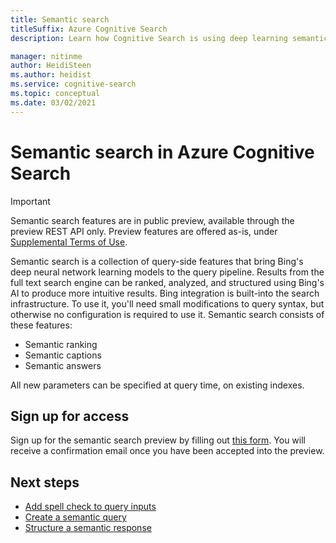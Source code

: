 ```yaml
---
title: Semantic search
titleSuffix: Azure Cognitive Search
description: Learn how Cognitive Search is using deep learning semantic search models from Bing to make search results more intuitive.

manager: nitinme
author: HeidiSteen
ms.author: heidist
ms.service: cognitive-search
ms.topic: conceptual
ms.date: 03/02/2021
---
```

# Semantic search in Azure Cognitive Search

> [!IMPORTANT]
> Semantic search features are in public preview, available through the preview REST API only. Preview features are offered as-is, under [Supplemental Terms of Use](https://azure.microsoft.com/support/legal/preview-supplemental-terms/).

Semantic search is a collection of query-side features that bring Bing's deep neural network learning models to the query pipeline. Results from the full text search engine can be ranked, analyzed, and structured using Bing's AI to produce more intuitive results. Bing integration is built-into the search infrastructure. To use it, you'll need small modifications to query syntax, but otherwise no configuration is required to use it. Semantic search consists of these features:

+ Semantic ranking
+ Semantic captions
+ Semantic answers

All new parameters can be specified at query time, on existing indexes.

## Sign up for access

Sign up for the semantic search preview by filling out [this form](https://aka.ms/azure-cognitive-search/indexer-preview). You will receive a confirmation email once you have been accepted into the preview.

## Next steps

+ [Add spell check to query inputs](speller-how-to-add.md)
+ [Create a semantic query](semantic-how-to-query-request.md)
+ [Structure a semantic response](semantic-how-to-query-response.md)